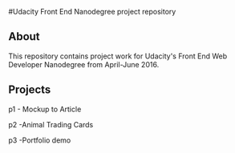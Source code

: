 #Udacity Front End Nanodegree project repository

## About
This repository contains project work for Udacity's Front End Web Developer
Nanodegree from April-June 2016.

## Projects

p1 - Mockup to Article

p2 -Animal Trading Cards

p3 -Portfolio demo
